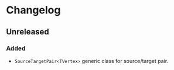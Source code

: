 # Changelog

## Unreleased
### Added
- `SourceTargetPair<TVertex>` generic class for source/target pair.
